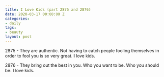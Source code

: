 ```yaml
---
title: I Love Kids (part 2875 and 2876)
date: 2020-03-17 00:00:00 Z
categories:
- daily
tags:
- beauty
layout: post
---
```


 2875 - They are authentic. Not having to catch people fooling themselves in order to fool you is so very great. I love kids.

 2876 - They bring out the best in you. Who you want to be. Who you should be. I love kids.  
